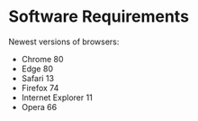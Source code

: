# Software Requirements

Newest versions of browsers:

- Chrome 80
- Edge 80
- Safari 13
- Firefox 74
- Internet Explorer 11
- Opera 66
